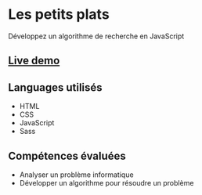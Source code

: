 # Les petits plats
Développez un algorithme de recherche en JavaScript

## [Live demo](https://timjn-lespetitsplats.netlify.app/)

## Languages utilisés 
 - HTML
 - CSS
 - JavaScript
 - Sass

## Compétences évaluées
- Analyser un problème informatique
- Développer un algorithme pour résoudre un problème
